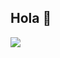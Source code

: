 ## Hola 👋
<p>
  <a href="https://github.com/Caminantes-del-desierto"><img src="https://readme-typing-svg.herokuapp.com?&font=IBM+Plex+Sans&color=abcdef&size=15&lines=Promovemos+el+cuidado+y+restauración+del+desierto+de+sonora;para+las+generaciones+futuras!;Somos+caminantes+del+desierto;" /></a>
</p>

<!--

**Here are some ideas to get you started:**

🙋‍♀️ A short introduction - what is your organization all about?
🌈 Contribution guidelines - how can the community get involved?
👩‍💻 Useful resources - where can the community find your docs? Is there anything else the community should know?
🍿 Fun facts - what does your team eat for breakfast?
🧙 Remember, you can do mighty things with the power of [Markdown](https://docs.github.com/github/writing-on-github/getting-started-with-writing-and-formatting-on-github/basic-writing-and-formatting-syntax)
-->
